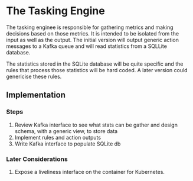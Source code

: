 # The Tasking Engine

The tasking enginee is responsible for gathering metrics and making decisions based on those metrics. It is intended to be isolated from the input as well as the output. The initial version will output generic action messages to a Kafka queue and will read statistics from a SQLLite database.

The statistics stored in the SQLite database will be quite specific and the rules that process those statistics will be hard coded. A later version could genericise these rules.

## Implementation

### Steps

1. Review Kafka interface to see what stats can be gather and design schema, with a generic view, to store data
2. Implement rules and action outputs
3. Write Kafka interface to populate SQLite db

### Later Considerations

1. Expose a liveliness interface on the container for Kubernetes.


